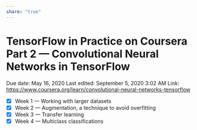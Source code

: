 ```yaml
---
share: "true"
---
```



# TensorFlow in Practice on Coursera Part 2 — Convolutional Neural Networks in TensorFlow

Due date: May 16, 2020
Last edited: September 5, 2020 3:02 AM
Link: https://www.coursera.org/learn/convolutional-neural-networks-tensorflow

- [x]  Week 1 — Working with larger datasets
- [x]  Week 2 — Augmentation, a technique to avoid overfitting
- [x]  Week 3 — Transfer learning
- [x]  Week 4 — Multiclass classifications
